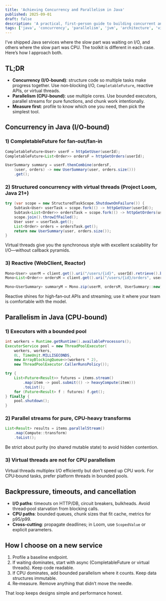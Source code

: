 ```yaml
---
title: 'Achieving Concurrency and Parallelism in Java'
published: 2025-09-01
draft: false
description: 'A practical, first‑person guide to building concurrent and parallel Java systems with Executors, CompletableFuture, virtual threads, and streams.'
tags: ['java', 'concurrency', 'parallelism', 'jvm', 'architecture', 'virtual-threads']
---
```


I’ve shipped Java services where the slow part was waiting on I/O, and others where the slow part was CPU. The toolkit is different in each case. Here’s how I approach both.

## TL;DR

- **Concurrency (I/O‑bound)**: structure code so multiple tasks make progress together. Use non‑blocking I/O, `CompletableFuture`, reactive APIs, or virtual threads.
- **Parallelism (CPU‑bound)**: use multiple cores. Use bounded executors, parallel streams for pure functions, and chunk work intentionally.
- **Measure first**: profile to know which one you need, then pick the simplest tool.

## Concurrency in Java (I/O‑bound)

### 1) CompletableFuture for fan‑out/fan‑in

```java
CompletableFuture<User> userF = httpGetUser(userId);
CompletableFuture<List<Order>> ordersF = httpGetOrders(userId);

UserSummary summary = userF.thenCombine(ordersF,
    (user, orders) -> new UserSummary(user, orders.size()))
    .get();
```

### 2) Structured concurrency with virtual threads (Project Loom, Java 21+)

```java
try (var scope = new StructuredTaskScope.ShutdownOnFailure()) {
    Subtask<User> userTask = scope.fork(() -> httpGetUser(userId));
    Subtask<List<Order>> ordersTask = scope.fork(() -> httpGetOrders(userId));
    scope.join().throwIfFailed();
    User user = userTask.get();
    List<Order> orders = ordersTask.get();
    return new UserSummary(user, orders.size());
}
```

Virtual threads give you the synchronous style with excellent scalability for I/O—without callback pyramids.

### 3) Reactive (WebClient, Reactor)

```java
Mono<User> userM = client.get().uri("/users/{id}", userId).retrieve().bodyToMono(User.class);
Mono<List<Order>> ordersM = client.get().uri("/users/{id}/orders", userId).retrieve().bodyToFlux(Order.class).collectList();

Mono<UserSummary> summaryM = Mono.zip(userM, ordersM, UserSummary::new);
```

Reactive shines for high‑fan‑out APIs and streaming; use it where your team is comfortable with the model.

## Parallelism in Java (CPU‑bound)

### 1) Executors with a bounded pool

```java
int workers = Runtime.getRuntime().availableProcessors();
ExecutorService pool = new ThreadPoolExecutor(
    workers, workers,
    0L, TimeUnit.MILLISECONDS,
    new ArrayBlockingQueue<>(workers * 2),
    new ThreadPoolExecutor.CallerRunsPolicy());

try {
    List<Future<Result>> futures = items.stream()
        .map(item -> pool.submit(() -> heavyCompute(item)))
        .toList();
    for (Future<Result> f : futures) f.get();
} finally {
    pool.shutdown();
}
```

### 2) Parallel streams for pure, CPU‑heavy transforms

```java
List<Result> results = items.parallelStream()
    .map(Compute::transform)
    .toList();
```

Be strict about purity (no shared mutable state) to avoid hidden contention.

### 3) Virtual threads are not for CPU parallelism

Virtual threads multiplex I/O efficiently but don’t speed up CPU work. For CPU‑bound tasks, prefer platform threads in bounded pools.

## Backpressure, timeouts, and cancellation

- **I/O paths**: timeouts on HTTP/DB, circuit breakers, bulkheads. Avoid thread‑pool starvation from blocking calls.
- **CPU paths**: bounded queues, chunk sizes that fit cache, metrics for p95/p99.
- **Cross‑cutting**: propagate deadlines; in Loom, use `ScopedValue` or explicit parameters.

## How I choose on a new service

1) Profile a baseline endpoint.
2) If waiting dominates, start with async (CompletableFuture or virtual threads). Keep code readable.
3) If CPU dominates, add bounded parallelism where it counts. Keep data structures immutable.
4) Re‑measure. Remove anything that didn’t move the needle.

That loop keeps designs simple and performance honest.
